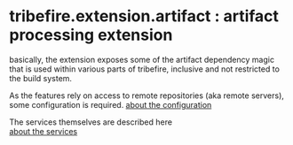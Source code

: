 tribefire.extension.artifact : artifact processing extension
============================================================

basically, the extension exposes some of the artifact dependency magic that is used within various parts of tribefire, inclusive and not restricted to the build system.

As the features rely on access to remote repositories (aka remote servers), some configuration is required. [about the configuration](./configuration/configuration.md)

The services themselves are described here  
[about the services](./services/services.md)
